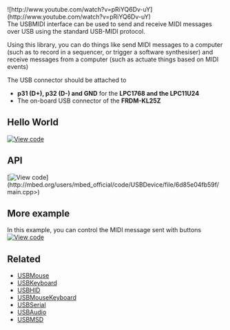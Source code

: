 <div side style="float: right"> ![http://www.youtube.com/watch?v=pRiYQ6Dv-uY](http://www.youtube.com/watch?v=pRiYQ6Dv-uY) </div>

The USBMIDI interface can be used to send and receive MIDI messages over USB using the standard USB-MIDI protocol.

Using this library, you can do things like send MIDI messages to a computer (such as to record in a sequencer, or trigger a software synthesiser) and receive messages from a computer (such as actuate things based on MIDI events)

The USB connector should be attached to 

  * **p31 (D+), p32 (D-) and GND** for the **LPC1768 and the LPC11U24**
  * The on-board USB connector of the **FRDM-KL25Z**

## Hello World

[![View code](https://www.mbed.com/embed/?url=https://developer.mbed.org/users/samux/code/USBMIDI_HelloWorld/)](https://developer.mbed.org/users/samux/code/USBMIDI_HelloWorld/file/tip/main.cpp) 

## API

[![View code](https://www.mbed.com/embed/?url=<http://mbed.org/users/mbed_official/code/USBDevice/)](http://mbed.org/users/mbed_official/code/USBDevice/file/6d85e04fb59f/main.cpp>) 

## More example

In this example, you can control the MIDI message sent with buttons   
[![View code](https://www.mbed.com/embed/?url=https://developer.mbed.org/users/samux/code/USBMIDI_Receive/)](https://developer.mbed.org/users/samux/code/USBMIDI_Receive/file/tip/main.cpp) 

## Related

  * [USBMouse](USBMouse)
  * [USBKeyboard](USBKeyboard)
  * [USBHID](USBHID)
  * [USBMouseKeyboard](USBMouseKeyboard)
  * [USBSerial](USBSerial)
  * [USBAudio](USBAudio)
  * [USBMSD](USBMSD)
